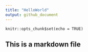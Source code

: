 ```yaml
---
title: "HelloWorld"
output: github_document
---
```


```{r setup, include=FALSE}
knitr::opts_chunk$set(echo = TRUE)
```

## This is a markdown file
